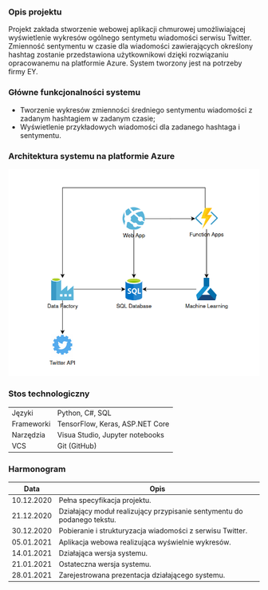 ### Opis projektu
Projekt zakłada stworzenie webowej aplikacji chmurowej umożliwiającej wyświetlenie wykresów ogólnego sentymetu wiadomości serwisu Twitter. 
Zmienność sentymentu w czasie dla wiadomości zawierających określony hashtag zostanie przedstawiona użytkownikowi dzięki rozwiązaniu opracowanemu na platformie Azure.
System tworzony jest na potrzeby firmy EY.
 
### Główne funkcjonalności systemu
* Tworzenie wykresów zmienności średniego sentymentu wiadomości z zadanym hashtagiem w zadanym czasie;
* Wyświetlenie przykładowych wiadomości dla zadanego hashtaga i sentymentu.
 
### Architektura systemu na platformie Azure 
![](https://github.com/kjarczak/EY-aspect-based-sentiment-analysis/blob/main/Diagram%20architektury.png)

### Stos technologiczny
|||
| --- | --- |
|Języki|Python, C#, SQL|
|Frameworki|TensorFlow, Keras, ASP.NET Core |
|Narzędzia|Visua Studio, Jupyter notebooks|
|VCS| Git (GitHub)|

### Harmonogram
| Data | Opis |
| --- | --- |
|10.12.2020 | Pełna specyfikacja projektu.|
|21.12.2020 | Działający moduł realizujący przypisanie sentymentu do podanego tekstu.|
|30.12.2020 | Pobieranie i strukturyzacja wiadomości z serwisu Twitter.|
|05.01.2021 | Aplikacja webowa realizująca wyświelnie wykresów.|
|14.01.2021 | Działająca wersja systemu.|
|21.01.2021 | Ostateczna wersja systemu.|
|28.01.2021 | Zarejestrowana prezentacja działającego systemu.|
